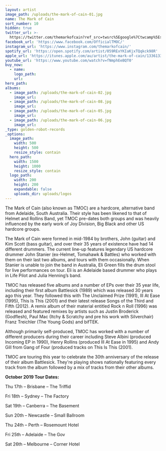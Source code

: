 ```yaml
---
layout: artist
image_path: /uploads/the-mark-of-cain-01.jpg
name: The Mark of Cain
sort_number: 10
hidden: true
twitter_url: >-
  https://twitter.com/themarkofcain?ref_src=twsrc%5Egoogle%7Ctwcamp%5Eserp%7Ctwgr%5Eauthor
facebook_url: 'https://www.facebook.com/OfficialTMOC/'
instagram_url: 'https://www.instagram.com/themarkofcain/'
spotify_url: 'https://open.spotify.com/artist/059RExYKIaKjxTQqkck98R'
apple_url: 'https://itunes.apple.com/au/artist/the-mark-of-cain/133613345'
youtube_url: 'https://www.youtube.com/watch?v=fNmphEeBQT0'
buy_now:
  - name:
    logo_path:
    url:
hero_path:
albums:
  - image_path: /uploads/the-mark-of-cain-02.jpg
    image_url:
  - image_path: /uploads/the-mark-of-cain-08.jpg
    image_url:
  - image_path: /uploads/the-mark-of-cain-05.jpg
    image_url:
  - image_path: /uploads/the-mark-of-cain-06.jpg
    image_url:
_type: golden-robot-records
_options:
  image_path:
    width: 500
    height: 500
    resize_style: contain
  hero_path:
    width: 1500
    height: 1000
    resize_style: contain
  logo_path:
    width: 200
    height: 200
    expandable: false
    uploads_dir: uploads/logos
---
```


The Mark of Cain (also known as TMOC) are a hardcore, alternative band from Adelaide, South Australia. Their style has been likened to that of Helmet and Rollins Band, yet TMOC pre-dates both groups and was heavily influenced by the early work of Joy Division, Big Black and other US hardcore groups.

The Mark of Cain were formed in mid-1984 by brothers, John (guitar) and Kim Scott (bass guitar), and over their 35 years of existence have had 14 different drummers. The current line-up features legendary US hardcore drummer John Stanier (ex-Helmet, Tomahawk & Battles) who worked with them on their last two albums, and tours with them occasionally. When Stanier is unable to join the band in Australia, Eli Green fills the drum stool for live performances on tour. Eli is an Adelaide based drummer who plays in Life Pilot and Julia Henning’s band.

TMOC has released five albums and a number of EPs over their 35 year life, including their first album Battlesick (1989) which was released 30 years ago this year. They followed this with The Unclaimed Prize (1991), Ill At Ease (1995), This Is This (2001) and their latest release Songs of the Third and Fifth (2012). A remix album of their material entitled Rock n Roll (1996) was released and featured remixes by artists such as Justin Broderick (Godflesh), Paul Mac (Itchy & Scratchy and pre his work with Silverchair) Franz Treichler (The Young Gods) and bifTEK.

Although primarily self-produced, TMOC has worked with a number of different producers during their career including Steve Albini (produced Incoming EP in 1990), Henry Rollins (produced Ill At Ease in 1995) and Andy Gill from Gang of Four (produced tracks on This Is This (2001).

TMOC are touring this year to celebrate the 30th anniversary of the release of their album Battlesick. They're playing shows nationally featuring every track from the album followed by a mix of tracks from their other albums.

**October 2019 Tour Dates:**

Thu 17th – Brisbane – The Triffid

Fri 18th – Sydney – The Factory

Sat 19th – Canberra – The Basement

Sun 20th – Newcastle – Small Ballroom

Thu 24th – Perth – Rosemount Hotel

Fri 25th – Adelaide – The Gov

Sat 26th – Melbourne – Corner Hotel